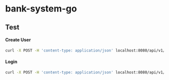 # bank-system-go

## Test
#### Create User
```bash
curl -X POST -H 'content-type: application/json' localhost:8080/api/v1/register -d '{"name": "test", "account": "test1", "password":"123456"}' -i
```
#### Login
```bash
curl -X POST -H 'content-type: application/json' localhost:8080/api/v1/login -d '{"account":"test1","password":"123456"}' -i
```